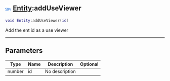 ## ![server](.gitbook/assets/server.png) [Entity](./readme/Entity/README.md):addUseViewer

```lua
void Entity:addUseViewer(id)
```

Add the ent id as a use viewer

------
## Parameters

| Type   | Name | Description | Optional |
| ------ | ---- | ----------- | -------: |
| number | id | No description |  |

